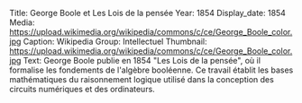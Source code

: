 Title: George Boole et Les Lois de la pensée
Year: 1854
Display_date: 1854
Media: https://upload.wikimedia.org/wikipedia/commons/c/ce/George_Boole_color.jpg
Caption: Wikipedia
Group: Intellectuel
Thumbnail: https://upload.wikimedia.org/wikipedia/commons/c/ce/George_Boole_color.jpg
Text: George Boole publie en 1854 "Les Lois de la pensée", où il formalise les fondements de l'algèbre booléenne. Ce travail établit les bases mathématiques du raisonnement logique utilisé dans la conception des circuits numériques et des ordinateurs.
